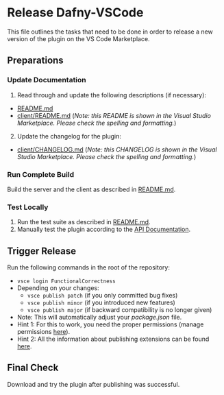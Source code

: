 # Release Dafny-VSCode

This file outlines the tasks that need to be done in order to release a new version of the plugin on the VS Code Marketplace.

## Preparations

### Update Documentation

1. Read through and update the following descriptions (if necessary):
  * [README.md](README.md)
  * [client/README.md](client/README.md) (_Note: this README is shown in the Visual Studio Marketplace. Please check the spelling and formatting._)
2. Update the changelog for the plugin:
  * [client/CHANGELOG.md](client/CHANGELOG.md) (_Note: this CHANGELOG is shown in the Visual Studio Marketplace. Please check the spelling and formatting._)
  
### Run Complete Build

Build the server and the client as described in [README.md](README.md).

### Test Locally

1. Run the test suite as described in [README.md](README.md).
2. Manually test the plugin according to the [API Documentation](https://github.com/DafnyVSCode/apiDocumentation).

## Trigger Release

Run the following commands in the root of the repository:

* `vsce login FunctionalCorrectness`
* Depending on your changes:
  * `vsce publish patch` (if you only committed bug fixes)
  * `vsce publish minor` (if you introduced new features)
  * `vsce publish major` (if backward compatibility is no longer given)
* Note: This will automatically adjust your _package.json_ file.
* Hint 1: For this to work, you need the proper permissions (manage permissions [here](https://marketplace.visualstudio.com/manage/publishers/FunctionalCorrectness?auth_redirect=True)).
* Hint 2: All the information about publishing extensions can be found [here](https://code.visualstudio.com/docs/extensions/publish-extension).

## Final Check

Download and try the plugin after publishing was successful.
